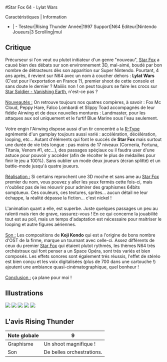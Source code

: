 #Star Fox 64 - Lylat Wars

Caractéristiques | Information
- | -
Testeur|Rising Thunder
Année|1997
Support|N64
Editeur|Nintendo
Joueurs|3
Scrolling|mul

## Critique
Précurseur si l'on veut ou plutot initiateur d'un genre "nouveau", <a href="index.php?page=fiche&id=133">Star Fox</a> a causé bien des débats sur son environnement 3D, mal-aimé, boudé par bon nombre de détracteurs dès son apparition sur Super Nintendo. Pourtant, 4 ans après, il revient sur N64 avec un nom à coucher dehors : <b>Lylat Wars</b> (C'est pour l'exportation en France ?), premier shoot de cette console et sans doute le dernier ? Maiiiis non ! on peut toujours se faire les crocs sur <a href="index.php?page=fiche&id=351">Star Soldier - Vanishing Earth</a>, n'est-ce pas ?<br/><br/><u>Nouveautés :</u> On retrouve toujours nos quatres compères, à savoir : Fox Mc Cloud, Peppy Hare, Falco Lombardi et Slippy Toad accompagnés de leur fidéle Airwing et de deux nouvelles montures : Landmaster, pour les attaques aux sol uniquement et le furtif Blue Marine sous l'eau seulement.<br/><br/>Votre engin l'Airwing dispose aussi d'un tir concentré a la <a href="index.php?page=fiche&id=17">R-Type</a> agrémenté d'un gamplay toujours aussi varié : accélération, décélération, looping, etc... Autant d'éléments qui font le succés de <b>Star Fox</b> mais surtout une durée de vie trés longue : pas moins de 17 niveaux (Corneria, Fortuna, Titania, Venom #1, etc...), des passages spéçiaux ou il faudra user d'une astuce pour pouvoir y accéder (afin de récolter le plus de médailles pour finir le jeu a 100%). Sans oublier un mode deux joueurs (écran splitté) et un battle-mode jusqu'à quatre joueurs.<br/><br/><u>Réalisation :</u> Si certains reprochent une 3D moche et sans ame au <a href="index.php?page=fiche&id=133">Star Fox</a> premier du nom, vous pouvez y aller les yeux fermés cette fois-ci, mais n'oubliez pas de les réouvrir pour admirer des graphismes 64bits somptueux. Ces couleurs, ces textures, sprites... aucun détail ne leur échappe, la réalité dépasse la fiction... c'est nickel !<br/><br/>L'animation quant a elle, est superbe. Juste quelques passages un peu au ralenti mais rien de grave, rassurez-vous ! En ce qui concerne la jouabilité tout est au poil, mais un temps d'adaptation est nécessaire pour maitriser le looping et autre figures aériennes.<br/><br/><u>Son :</u> Les compositions de <b>Koji Kondo</b> qui est a l'origine de bons nombre d'OST de la firme, marque un tournant avec celle-ci. Assez différents de ceux du premier <a href="index.php?page=fiche&id=133">Star Fox</a> qui étaient plutot rythmés, les thèmes N64 trés orchéstraux qui font penser a un Space Opéra, sont trés variés et bien composés. Les effets sonores sont également trés réussis, l'effet de stéréo est bien conçu et les voix digitalisées (plus de 700 dans une cartouche !) ajoutent une ambiance quasi-cinématographique, quel bonheur !<br/><br/><u>Conclusion :</u> ça plane pour moi !

## Illustrations
![](http://www.shmup.com/images/thumbs/img_fiche_1_867.jpg)
![](http://www.shmup.com/images/thumbs/img_fiche_2_867.jpg)
![](http://www.shmup.com/images/thumbs/img_fiche_3_867.jpg)
![](http://www.shmup.com/images/thumbs/img_fiche_4_867.jpg)
![](http://www.shmup.com/images/thumbs/img_fiche_5_867.jpg)

## L'avis Rising Thunder
Note globale|9
-|-
Graphisme|Un shoot magnifique !
Son|De belles orchestrations.
